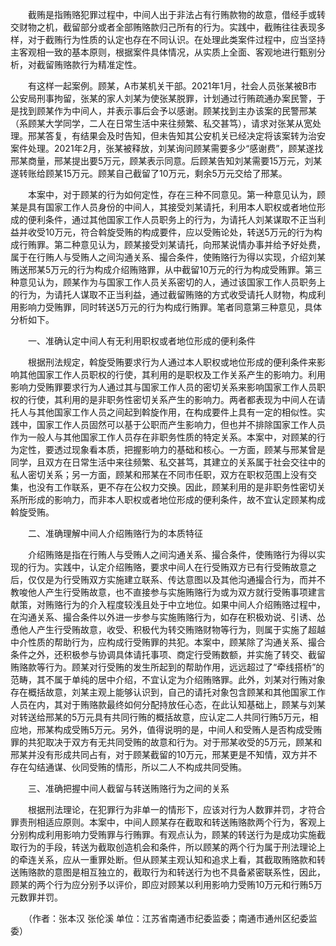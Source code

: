 　　截贿是指贿赂犯罪过程中，中间人出于非法占有行贿款物的故意，借经手或转交财物之机，截留部分或者全部贿赂款归己所有的行为。实践中，截贿往往表现多样，对于截贿行为性质的认定也存在不同认识。在处理此类案件过程中，应当坚持主客观相一致的基本原则，根据案件具体情况，从实质上全面、客观地进行甄别分析，对截留贿赂款行为精准定性。

　　有这样一起案例。顾某，A市某机关干部。2021年1月，社会人员张某被B市公安局刑事拘留，张某的家人刘某为使张某脱罪，计划通过行贿疏通办案民警，于是找到顾某作为中间人，并表示事后会予以感谢。顾某找到主办该案的民警邢某（系顾某大学同学，二人在日常生活中来往频繁、私交甚笃），请求对张某从宽处理。邢某答复，有结果会及时告知，但未告知其公安机关已经决定将该案转为治安案件处理。2021年2月，张某被释放，刘某询问顾某需要多少“感谢费”，顾某遂找邢某商量，邢某提出要5万元，顾某表示同意。后顾某告知刘某需要15万元，刘某遂转账给顾某15万元。顾某自己截留了10万元，剩余5万元交给了邢某。

　　本案中，对于顾某的行为如何定性，存在三种不同意见。第一种意见认为，顾某是具有国家工作人员身份的中间人，其接受刘某请托，利用本人职权或者地位形成的便利条件，通过其他国家工作人员职务上的行为，为请托人刘某谋取不正当利益并收受10万元，符合斡旋受贿的构成要件，应以受贿论处，转送5万元的行为构成行贿罪。第二种意见认为，顾某接受刘某请托，向邢某说情办事并给予好处费，属于在行贿人与受贿人之间沟通关系、撮合条件，使贿赂行为得以实现，介绍刘某贿送邢某5万元的行为构成介绍贿赂罪，从中截留10万元的行为构成受贿罪。第三种意见认为，顾某作为与国家工作人员关系密切的人，通过该国家工作人员职务上的行为，为请托人谋取不正当利益，通过截留贿赂的方式收受请托人财物，构成利用影响力受贿罪，同时转送5万元的行为构成行贿罪。笔者同意第三种意见，具体分析如下。

　　一、准确认定中间人有无利用职权或者地位形成的便利条件

　　根据刑法规定，斡旋受贿要求行为人通过本人职权或地位形成的便利条件来影响其他国家工作人员职权的行使，其利用的是职权及工作关系产生的影响力。利用影响力受贿罪要求行为人通过其与国家工作人员的密切关系来影响国家工作人员职权的行使，其利用的是非职务性密切关系产生的影响力。两者都表现为中间人在请托人与其他国家工作人员之间起到斡旋作用，在构成要件上具有一定的相似性。实践中，国家工作人员固然可以基于公职而产生影响力，但也并不排除国家工作人员作为一般人与其他国家工作人员存在非职务性质的特定关系。本案中，对顾某的行为定性，要透过现象看本质，把握影响力的基础和核心。一方面，顾某与邢某曾是同学，且双方在日常生活中来往频繁、私交甚笃，其建立的关系属于社会交往中的私人密切关系；另一方面，顾某和邢某在不同市任职，双方在职权范围上没有交集，也没有工作联系，更不存在公权力交换。因此，顾某利用的是非职务性密切关系所形成的影响力，而非本人职权或者地位形成的便利条件，故不宜认定顾某构成斡旋受贿。

　　二、准确理解中间人介绍贿赂行为的本质特征

　　介绍贿赂是指在行贿人与受贿人之间沟通关系、撮合条件，使贿赂行为得以实现的行为。实践中，认定介绍贿赂，要求中间人在行受贿双方已有行受贿故意之后，仅仅是为行受贿双方实施建立联系、传达意图以及其他沟通撮合行为，而并不教唆他人产生行受贿故意，也不直接参与实施贿赂行为或为双方就行受贿事项建言献策，对贿赂行为的介入程度较浅且处于中立地位。如果中间人介绍贿赂过程中，在沟通关系、撮合条件以外进一步参与实施贿赂行为，如存在积极劝说、引诱、怂恿他人产生行受贿故意，收受、积极代为转交贿赂财物等行为，则属于实施了超越中介性质的帮助行为，应构成行受贿罪的共犯。本案中，顾某除了沟通关系、撮合条件之外，还积极参与协调具体请托事项、商定行受贿数额，并实施了转交、截留贿赂款等行为。顾某对行受贿的发生所起到的帮助作用，远远超过了“牵线搭桥”的范畴，其不属于单纯的居中介绍，不宜认定为介绍贿赂罪。此外，刘某对行贿对象存在概括故意，刘某主观上能够认识到，自己的请托对象包含顾某和其他国家工作人员在内，其对于贿赂款最终如何分配持放任心态，在此认知基础上，顾某与刘某对转送给邢某的5万元具有共同行贿的概括故意，应认定二人共同行贿5万元，相应地，邢某构成受贿5万元。另外，值得说明的是，中间人和受贿人是否构成受贿罪的共犯取决于双方有无共同受贿的故意和行为。对于邢某收受的5万元，顾某和邢某并没有形成共同占有，对于顾某截留的10万元，邢某更是不知情，双方并不存在勾结通谋、伙同受贿的情形，所以二人不构成共同受贿。

　　三、准确把握中间人截留与转送贿赂行为之间的关系

　　根据刑法理论，在犯罪行为非单一的情形下，应该对行为人数罪并罚，才符合罪责刑相适应原则。本案中，中间人顾某存在截取和转送贿赂款两个行为，客观上分别构成利用影响力受贿罪与行贿罪。有观点认为，顾某的转送行为是成功实施截取行为的手段，转送为截取创造机会和条件，所以顾某的两个行为属于刑法理论上的牵连关系，应从一重罪处断。但从顾某主观认知和追求上看，其截取贿赂款和转送贿赂款的意图是相互独立的，截取行为和转送行为也不具备紧密联系性，因此，顾某的两个行为应分别予以评价，即应对顾某以利用影响力受贿10万元和行贿5万元数罪并罚。

　　（作者：张本汉 张伦溪 单位：江苏省南通市纪委监委；南通市通州区纪委监委）